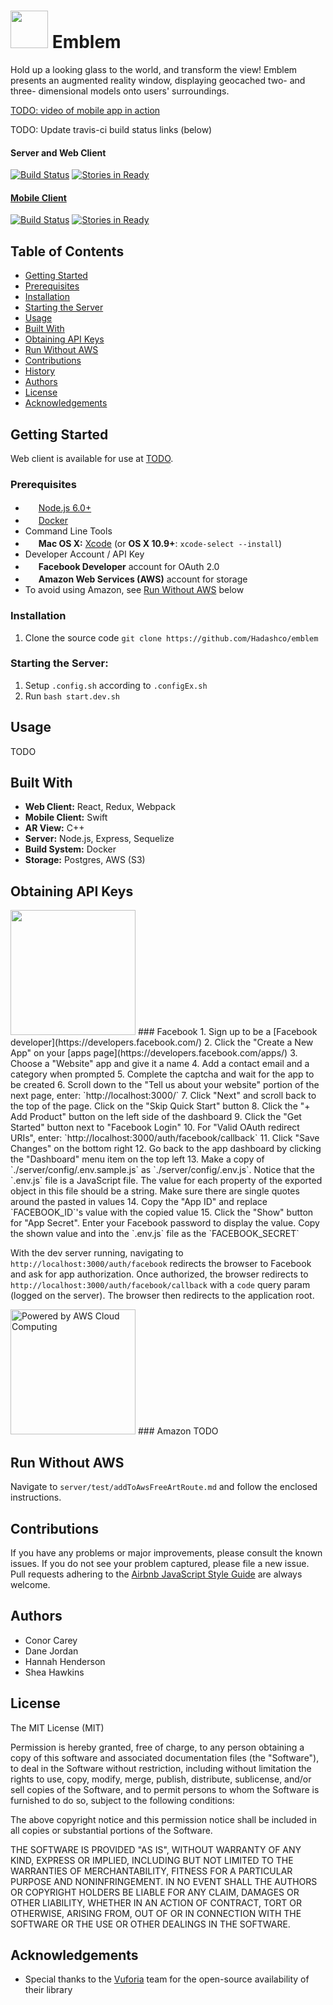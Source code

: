 <img src="https://ia601506.us.archive.org/22/items/emblem_logo/Pasted%20image%20at%202016_08_22%2007_45%20PM.png" height="60"> Emblem
=========================================
Hold up a looking glass to the world, and transform the view! Emblem presents an augmented reality window, displaying geocached two- and three- dimensional models onto users' surroundings.

[TODO: video of mobile app in action](https://github.com/rubensousa/ViewPagerCards)

TODO: Update travis-ci build status links (below)

#### Server and Web Client
[![Build Status](https://api.travis-ci.org/hadashco/emblem-web.svg?branch=master)](https://api.travis-ci.org/hadashco/emblem-web.svg?branch=master)
[![Stories in Ready](https://badge.waffle.io/Hadashco/emblem-web.png?label=ready&title=Ready)](https://waffle.io/Hadashco/emblem-web)

#### [Mobile Client](https://github.com/Hadashco/emblem-mobile)
[![Build Status](https://api.travis-ci.org/hadashco/emblem-mobile.svg?branch=master)](https://api.travis-ci.org/hadashco/emblem-mobile.svg?branch=master)
[![Stories in Ready](https://badge.waffle.io/Hadashco/emblem-mobile.png?label=ready&title=Ready)](https://waffle.io/Hadashco/emblem-mobile)


Table of Contents
--------------------------
- [Getting Started](#getting-started)
 - [Prerequisites](#prerequisites)
 - [Installation](#installation)
 - [Starting the Server](#starting-the-server)
- [Usage](#usage)
- [Built With](#built-with)
- [Obtaining API Keys](#obtaining-api-keys)
- [Run Without AWS](#run-without-aws)
- [Contributions](#contributions)
- [History](#history)
- [Authors](#authors)
- [License](#license)
- [Acknowledgements](#acknowledgements)

Getting Started
--------------------------
Web client is available for use at [TODO](https://www.heroku.com/).

### Prerequisites
- <img src="https://nodejs.org/static/images/logos/nodejs-new-pantone-black.png" height="17">&nbsp;[Node.js 6.0+](http://nodejs.org)
- <img src="https://cdn.captora.com/media/docker.com/media/Icon-Cloud-Blue.png-1456879454393" height="17">&nbsp;[Docker](https://www.docker.com/)
- Command Line Tools
 - <img src="http://deluge-torrent.org/images/apple-logo.gif" height="17">&nbsp;**Mac OS X:** [Xcode](https://itunes.apple.com/us/app/xcode/id497799835?mt=12) (or **OS X 10.9+**: `xcode-select --install`)
- Developer Account / API Key
 - <img src="https://www.facebookbrand.com/img/fb-art.jpg" height="17">&nbsp;**Facebook Developer** account for OAuth 2.0
 - <img src="https://www.yuvid.com/wp-content/uploads/2015/02/amazon-s3-logo.png" height="17">&nbsp;**Amazon Web Services (AWS)** account for storage
 - To avoid using Amazon, see [Run Without AWS](#run-without-aws) below

### Installation
1. Clone the source code `git clone https://github.com/Hadashco/emblem`

### Starting the Server:
1. Setup `.config.sh` according to `.configEx.sh`
2. Run `bash start.dev.sh`

Usage
--------------------------
TODO

Built With
--------------------------
* **Web Client:** React, Redux, Webpack
* **Mobile Client:** Swift
* **AR View:** C++
* **Server:** Node.js, Express, Sequelize
* **Build System:** Docker
* **Storage:** Postgres, AWS (S3)

Obtaining API Keys
--------------------------
<img src="http://www.doit.ba/img/facebook.jpg" width="200">
### Facebook
1. Sign up to be a [Facebook developer](https://developers.facebook.com/)
2. Click the "Create a New App" on your [apps page](https://developers.facebook.com/apps/)
3. Choose a "Website" app and give it a name
4. Add a contact email and a category when prompted
5. Complete the captcha and wait for the app to be created
6. Scroll down to the "Tell us about your website" portion of the next page, enter:  
     `http://localhost:3000/`
7. Click "Next" and scroll back to the top of the page. Click on the "Skip Quick Start" button
8. Click the "+ Add Product" button on the left side of the dashboard
9. Click the "Get Started" button next to "Facebook Login"
10. For "Valid OAuth redirect URIs", enter:  
     `http://localhost:3000/auth/facebook/callback`
11. Click "Save Changes" on the bottom right
12. Go back to the app dashboard by clicking the "Dashboard" menu item on the top left
13. Make a copy of `./server/config/.env.sample.js` as `./server/config/.env.js`. Notice that the `.env.js` file is a JavaScript file. The value for each property of the exported object in this file should be a string. Make sure there are single quotes around the pasted in values
14. Copy the "App ID" and replace `FACEBOOK_ID`'s value with the copied value
15. Click the "Show" button for "App Secret". Enter your Facebook password to display the value. Copy the shown value and into the `.env.js` file as the `FACEBOOK_SECRET`

With the dev server running, navigating to `http://localhost:3000/auth/facebook` redirects the browser to Facebook and ask for app authorization. Once authorized, the browser redirects to `http://localhost:3000/auth/facebook/callback` with a `code` query param (logged on the server). The browser then redirects to the application root.



<img src="http://awsmedia.s3.amazonaws.com/AWS_Logo_PoweredBy_127px.png" alt="Powered by AWS Cloud Computing" width="200">
### Amazon
TODO

Run Without AWS
--------------------------
Navigate to `server/test/addToAwsFreeArtRoute.md` and follow the enclosed instructions.


Contributions
--------------------------
If you have any problems or major improvements, please consult the known issues. If you do not see your problem captured, please file a new issue. Pull requests adhering to the 
[Airbnb JavaScript Style Guide](https://github.com/airbnb/javascript) are always welcome.

Authors
--------------------------
* Conor Carey
* Dane Jordan
* Hannah Henderson
* Shea Hawkins

License
--------------------------
The MIT License (MIT)

Permission is hereby granted, free of charge, to any person obtaining a copy of this software and associated documentation files (the "Software"), to deal in the Software without restriction, including without limitation the rights to use, copy, modify, merge, publish, distribute, sublicense, and/or sell copies of the Software, and to permit persons to whom the Software is furnished to do so, subject to the following conditions:

The above copyright notice and this permission notice shall be included in all copies or substantial portions of the Software.

THE SOFTWARE IS PROVIDED "AS IS", WITHOUT WARRANTY OF ANY KIND, EXPRESS OR IMPLIED, INCLUDING BUT NOT LIMITED TO THE WARRANTIES OF MERCHANTABILITY, FITNESS FOR A PARTICULAR PURPOSE AND NONINFRINGEMENT. IN NO EVENT SHALL THE AUTHORS OR COPYRIGHT HOLDERS BE LIABLE FOR ANY CLAIM, DAMAGES OR OTHER LIABILITY, WHETHER IN AN ACTION OF CONTRACT, TORT OR OTHERWISE, ARISING FROM, OUT OF OR IN CONNECTION WITH THE SOFTWARE OR THE USE OR OTHER DEALINGS IN THE SOFTWARE.

Acknowledgements
--------------------------
* Special thanks to the [Vuforia](https://vuforia.com/) team for the open-source availability of their library
